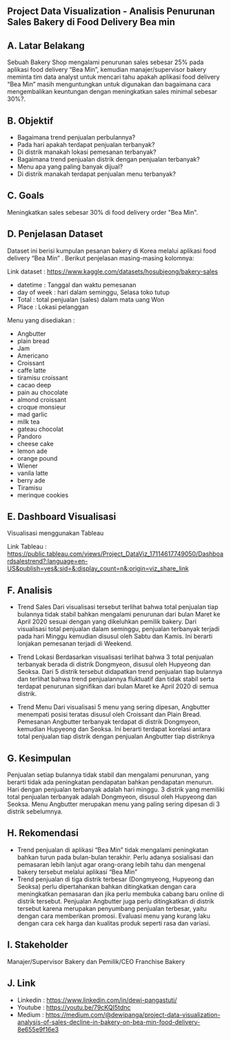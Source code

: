 

## Project Data Visualization - Analisis Penurunan Sales Bakery di Food Delivery Bea  min


## A. Latar Belakang
	
Sebuah Bakery Shop mengalami penurunan sales sebesar 25% pada aplikasi food delivery “Bea Min”, kemudian manajer/supervisor bakery meminta tim data analyst untuk mencari tahu apakah aplikasi food delivery “Bea Min” masih menguntungkan untuk digunakan dan bagaimana cara mengembalikan keuntungan dengan meningkatkan sales minimal sebesar 30%?.

## B. Objektif
* Bagaimana trend penjualan perbulannya?
* Pada hari apakah terdapat penjualan terbanyak?
* Di distrik manakah lokasi pemesanan terbanyak?
* Bagaimana trend penjualan distrik dengan penjualan terbanyak?
* Menu apa yang paling banyak dijual?
* Di distrik manakah terdapat penjualan menu terbanyak?

## C. Goals
Meningkatkan sales sebesar 30% di food delivery order "Bea Min".

## D. Penjelasan Dataset
Dataset ini berisi kumpulan pesanan bakery di Korea melalui aplikasi food delivery “Bea Min” . Berikut penjelasan masing-masing kolomnya:

Link dataset : https://www.kaggle.com/datasets/hosubjeong/bakery-sales

* datetime 		  : Tanggal dan waktu pemesanan
* day of week		  : hari dalam seminggu, Selasa toko tutup
* Total			  : total penjualan (sales) dalam mata uang Won
* Place			  : Lokasi pelanggan

Menu yang disediakan  :
* Angbutter		 
* plain bread		
* Jam			
* Americano		
* Croissant		
* caffe latte		
* tiramisu croissant	
* cacao deep		
* pain au chocolate	
* almond croissant	
* croque monsieur	
* mad garlic		
* milk tea		
* gateau chocolat	
* Pandoro
* cheese cake		
* lemon ade		
* orange pound		
* Wiener			
* vanila latte		
* berry ade		
* Tiramisu		
* merinque cookies	

## E. Dashboard Visualisasi
Visualisasi menggunakan Tableau

Link Tableau : 
https://public.tableau.com/views/Project_DataViz_17114617749050/Dashboardsalestrend?:language=en-US&publish=yes&:sid=&:display_count=n&:origin=viz_share_link

## F. Analisis
* Trend Sales
  Dari visualisasi tersebut terlihat bahwa total penjualan tiap bulannya tidak stabil bahkan mengalami penurunan dari bulan Maret ke April 2020 sesuai dengan yang dikeluhkan pemilik bakery.
  Dari visualisasi total penjualan dalam seminggu, penjualan terbanyak terjadi pada hari Minggu kemudian disusul oleh Sabtu dan Kamis. Ini berarti lonjakan pemesanan terjadi di Weekend.
  
* Trend Lokasi
  Berdasarkan visualisasi terlihat bahwa 3 total penjualan terbanyak berada di distrik Dongmyeon, disusul oleh Hupyeong dan Seoksa.
  Dari 5 distrik tersebut didapatkan trend penjualan tiap bulannya dan terlihat bahwa trend penjualannya fluktuatif dan tidak stabil serta terdapat penurunan signifikan dari bulan Maret ke April 2020 di semua distrik.
  
* Trend Menu
  Dari visualisasi 5 menu yang sering dipesan, Angbutter menempati posisi teratas disusul oleh Croissant dan Plain Bread.
  Pemesanan Angbutter terbanyak terdapat di distrik Dongmyeon, kemudian Hupyeong dan Seoksa. Ini berarti terdapat korelasi antara total penjualan tiap distrik dengan penjualan Angbutter tiap distriknya

## G. Kesimpulan
Penjualan setiap bulannya tidak stabil dan mengalami penurunan, yang berarti tidak ada peningkatan pendapatan bahkan pendapatan menurun. Hari dengan penjualan terbanyak adalah hari minggu. 3 distrik yang memiliki total penjualan terbanyak adalah Dongmyeon, disusul oleh Hupyeong dan Seoksa. Menu Angbutter merupakan menu yang paling sering dipesan di 3 distrik sebelumnya.

## H. Rekomendasi
* Trend penjualan di aplikasi “Bea Min” tidak mengalami peningkatan bahkan turun pada bulan-bulan terakhir. Perlu adanya sosialisasi dan pemasaran lebih lanjut agar orang-orang lebih
  tahu dan mengenal bakery tersebut melalui aplikasi “Bea Min”
* Trend penjualan di tiga distrik terbesar (Dongmyeong, Hupyeong dan Seoksa) perlu dipertahankan bahkan ditingkatkan dengan cara meningkatkan pemasaran dan jika perlu membuka cabang baru online di distrik tersebut. Penjualan Angbutter juga perlu ditingkatkan di distrik tersebut karena merupakan penyumbang penjualan terbesar, yaitu dengan cara memberikan promosi. Evaluasi menu yang kurang laku dengan cara cek harga dan kualitas produk seperti rasa dan variasi.

## I. Stakeholder
Manajer/Supervisor Bakery dan Pemilik/CEO Franchise Bakery

## J. Link
* Linkedin : https://www.linkedin.com/in/dewi-pangastuti/
* Youtube : https://youtu.be/79cKQI5tdnc 
* Medium : https://medium.com/@dewipanga/project-data-visualization-analysis-of-sales-decline-in-bakery-on-bea-min-food-delivery-8e655e9f16e3
